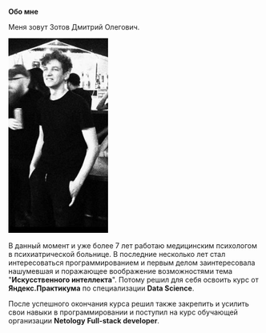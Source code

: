**Обо мне**

Меня зовут Зотов Дмитрий Олегович.

![Alt text](image.png)

В данный момент и уже более 7 лет работаю медицинским психологом в психиатрической больнице. В последние несколько лет стал интересоваться программированием и первым делом заинтересовала нашумевшая и поражающее воображение возможностями тема "__Искусственного интеллекта__". Потому решил для себя освоить курс от **Яндекс.Практикума** по специализации **Data Science**. 

После успешного окончания курса решил также закрепить и усилить свои навыки в программировании и поступил на курс обучающей организации **Netology** **Full-stack developer**.

